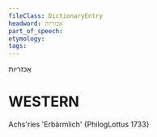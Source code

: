 ```yaml
---
fileClass: DictionaryEntry
headword: אַכזריות
part_of_speech: 
etymology: 
tags: 
---
```

אַכזריות

WESTERN
========

Achs'ries 'Erbärmlich' {PhilogLottus 1733}